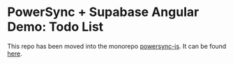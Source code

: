 # PowerSync + Supabase Angular Demo: Todo List

This repo has been moved into the monorepo [powersync-js](https://github.com/powersync-ja/powersync-js). It can be found [here](https://github.com/powersync-ja/powersync-js/tree/main/demos/angular-supabase-todolist).
